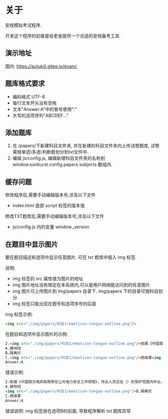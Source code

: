 # 关于

安规模拟考试程序.

开发这个程序的初衷是给老爸提供一个合适的安规备考工具.

## 演示地址

国内: <https://autukill.gitee.io/exam/>

## 题库格式要求

- 编码格式 UTF-8
- 每行文本开头没有空格
- 文本"Answer:A"中的冒号使用":"
- 大写的选项序列"ABCDEF..."

## 添加题库

1. 在 /papers/下新建科目文件夹, 并在新建的科目文件夹内上传试卷题库, 试卷需按单选\多选\判断题划分到txt文件中.
2. 编辑 js/config.js, 编辑新增科目文件夹的名称到 window.sunburst.config.papers.subjects 数组内.

## 缓存问题

修改程序后,需要手动编辑版本号,涉及以下文件

- index.html 底部 script 标签的版本值

修改TXT题库后,需要手动编辑版本号,涉及以下文件

- js/config.js 内的变量 window._version

## 在题目中显示图片

要在题目描述和选项中显示任意图片. 可在 txt 题库中插入 img 标签.

说明: 
 - img 标签的 src 属性值为图片的地址
 - img 图片地址没有限定在本系统内,可以是用户网络能访问到的任意图片
 - img 图片可上传图片到 img/papers 目录下, img/papers 下的目录可按科目划分.
 - img 标签只能出现在题号和选项序号的后面

img 标签示例:
```html
<img src="./img/papers/科目1/emoticon-tongue-outline.png"/>
```

在题目和选项中显示图片的示例:
```html
2.<img src="./img/papers/科目1/emoticon-tongue-outline.png"/>依据《中国南方电网有限责任公司电力安全工作规程》，作<img src="./img/papers/科目/emoticon-tongue-outline.png"/>业人员应在（）的保护范围内作业。
A.接地线    
B.隔离栏    
C.<img src="./img/papers/科目1/emoticon-tongue-outline.png"/>绝缘罩<img src="./img/papers/科目/emoticon-tongue-outline.png"/>
Answer:A
```

错误示例:
```html
2.依据《中国南方电网有限责任公司电力安全工作规程》，作业人员应在（）的保护范围内作业。
A.接地线    
<img src="./img/papers/科目1/emoticon-tongue-outline.png"/>B.隔离栏    
C.绝缘罩    
Answer:A
```
错误说明: img 标签放在选项B的前面, 导致程序解析 txt 题库异常